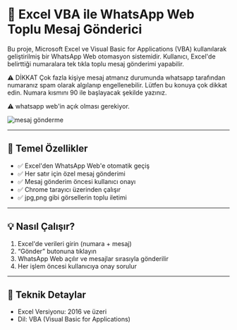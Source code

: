 # 💬 Excel VBA ile WhatsApp Web Toplu Mesaj Gönderici

Bu proje, Microsoft Excel ve Visual Basic for Applications (VBA) kullanılarak geliştirilmiş bir WhatsApp Web otomasyon sistemidir. 
Kullanıcı, Excel'de belirttiği numaralara tek tıkla toplu mesaj gönderimi yapabilir.

⚠️ DİKKAT 
Çok fazla kişiye mesaj atmanız durumunda whatsapp tarafından numaranız spam olarak algılanıp engellenebilir. Lütfen bu konuya çok dikkat edin.
Numara kısmını 90 ile başlayacak şekilde yazınız.

⚠️ whatsapp web'in açık olması gerekiyor.


![mesaj gönderme](https://github.com/user-attachments/assets/0eed1506-8076-4816-b81f-253f226529e5)

---

## 🚀 Temel Özellikler

- ✅ Excel'den WhatsApp Web'e otomatik geçiş
- ✅ Her satır için özel mesaj gönderimi
- ✅ Mesaj gönderim öncesi kullanıcı onayı
- ✅ Chrome tarayıcı üzerinden çalışır 
- ✅ jpg,png gibi görsellerin toplu iletimi
  
---

## 💡 Nasıl Çalışır?

1. Excel'de verileri girin (numara + mesaj)
2. “Gönder” butonuna tıklayın
3. WhatsApp Web açılır ve mesajlar sırasıyla gönderilir
4. Her işlem öncesi kullanıcıya onay sorulur

---

## 🔧 Teknik Detaylar

- Excel Versiyonu: 2016 ve üzeri
- Dil: VBA (Visual Basic for Applications)

  



